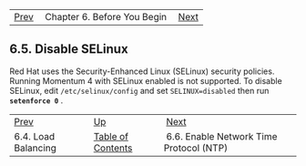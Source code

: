 |     |     |     |
| --- | --- | --- |
| [Prev](byb.load_balancing)  | Chapter 6. Before You Begin |  [Next](byb.ntp) |

## 6.5. Disable SELinux

Red Hat uses the Security-Enhanced Linux (SELinux) security policies. Running Momentum 4 with SELinux enabled is not supported. To disable SELinux, edit `/etc/selinux/config` and set `SELINUX=disabled` then run **`setenforce 0`**   .

|     |     |     |
| --- | --- | --- |
| [Prev](byb.load_balancing)  | [Up](before_you_begin) |  [Next](byb.ntp) |
| 6.4. Load Balancing  | [Table of Contents](index) |  6.6. Enable Network Time Protocol (NTP) |

